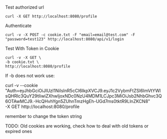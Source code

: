 
Test authorized url

```
curl -X GET http://localhost:8080/profile
```

Authenticate
```
curl -v -X POST -c cookie.txt -F "email=email@test.com" -F "password=test123" http://localhost:8080/api/v1/login
```

Test With Token in Cookie

```
curl -v -X GET \
-b cookie.txt \
http://localhost:8080/profile
```

If -b does not work use:

curl -v --cookie \
"Auth=eyJhbGciOiJIUzI1NiIsInR5cCI6IkpXVCJ9.eyJ1c2VybmFtZSI6ImVtYWlsQHRlc3QuY29tIiwiZXhwIjoxNDc0NzU4MDM1LCJpc3MiOiJsb2NhbGhvc3Q6OTAwMCJ9.-HcQHvhYgn5ZUhnTmzHgEh-UGd7ms0tktR9LlnZKCN8" \
-X GET http://localhost:8080/profile

remember to change the token string

TODO:
Old cookies are working, check how to deal with old tokens or expired ones
